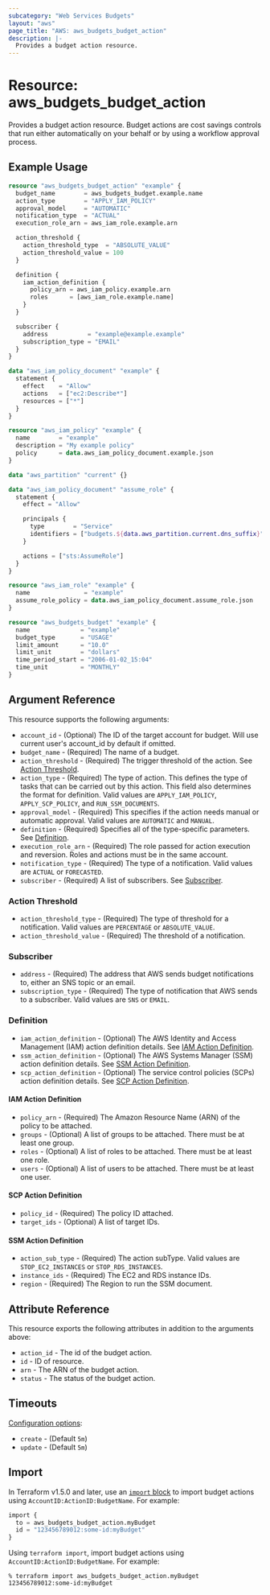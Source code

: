 ```yaml
---
subcategory: "Web Services Budgets"
layout: "aws"
page_title: "AWS: aws_budgets_budget_action"
description: |-
  Provides a budget action resource.
---
```


# Resource: aws_budgets_budget_action

Provides a budget action resource. Budget actions are cost savings controls that run either automatically on your behalf or by using a workflow approval process.

## Example Usage

```terraform
resource "aws_budgets_budget_action" "example" {
  budget_name        = aws_budgets_budget.example.name
  action_type        = "APPLY_IAM_POLICY"
  approval_model     = "AUTOMATIC"
  notification_type  = "ACTUAL"
  execution_role_arn = aws_iam_role.example.arn

  action_threshold {
    action_threshold_type  = "ABSOLUTE_VALUE"
    action_threshold_value = 100
  }

  definition {
    iam_action_definition {
      policy_arn = aws_iam_policy.example.arn
      roles      = [aws_iam_role.example.name]
    }
  }

  subscriber {
    address           = "example@example.example"
    subscription_type = "EMAIL"
  }
}

data "aws_iam_policy_document" "example" {
  statement {
    effect    = "Allow"
    actions   = ["ec2:Describe*"]
    resources = ["*"]
  }
}

resource "aws_iam_policy" "example" {
  name        = "example"
  description = "My example policy"
  policy      = data.aws_iam_policy_document.example.json
}

data "aws_partition" "current" {}

data "aws_iam_policy_document" "assume_role" {
  statement {
    effect = "Allow"

    principals {
      type        = "Service"
      identifiers = ["budgets.${data.aws_partition.current.dns_suffix}"]
    }

    actions = ["sts:AssumeRole"]
  }
}

resource "aws_iam_role" "example" {
  name               = "example"
  assume_role_policy = data.aws_iam_policy_document.assume_role.json
}

resource "aws_budgets_budget" "example" {
  name              = "example"
  budget_type       = "USAGE"
  limit_amount      = "10.0"
  limit_unit        = "dollars"
  time_period_start = "2006-01-02_15:04"
  time_unit         = "MONTHLY"
}
```

## Argument Reference

This resource supports the following arguments:

* `account_id` - (Optional) The ID of the target account for budget. Will use current user's account_id by default if omitted.
* `budget_name` - (Required) The name of a budget.
* `action_threshold` - (Required) The trigger threshold of the action. See [Action Threshold](#action-threshold).
* `action_type` - (Required) The type of action. This defines the type of tasks that can be carried out by this action. This field also determines the format for definition. Valid values are `APPLY_IAM_POLICY`, `APPLY_SCP_POLICY`, and `RUN_SSM_DOCUMENTS`.
* `approval_model` - (Required) This specifies if the action needs manual or automatic approval. Valid values are `AUTOMATIC` and `MANUAL`.
* `definition` - (Required) Specifies all of the type-specific parameters. See [Definition](#definition).
* `execution_role_arn` - (Required) The role passed for action execution and reversion. Roles and actions must be in the same account.
* `notification_type` - (Required) The type of a notification. Valid values are `ACTUAL` or `FORECASTED`.
* `subscriber` - (Required) A list of subscribers. See [Subscriber](#subscriber).

### Action Threshold

* `action_threshold_type` - (Required) The type of threshold for a notification. Valid values are `PERCENTAGE` or `ABSOLUTE_VALUE`.
* `action_threshold_value` - (Required) The threshold of a notification.

### Subscriber

* `address` - (Required) The address that AWS sends budget notifications to, either an SNS topic or an email.
* `subscription_type` - (Required) The type of notification that AWS sends to a subscriber. Valid values are `SNS` or `EMAIL`.

### Definition

* `iam_action_definition` - (Optional) The AWS Identity and Access Management (IAM) action definition details. See [IAM Action Definition](#iam-action-definition).
* `ssm_action_definition` - (Optional) The AWS Systems Manager (SSM) action definition details. See [SSM Action Definition](#ssm-action-definition).
* `scp_action_definition` - (Optional) The service control policies (SCPs) action definition details. See [SCP Action Definition](#scp-action-definition).

#### IAM Action Definition

* `policy_arn` - (Required) The Amazon Resource Name (ARN) of the policy to be attached.
* `groups` - (Optional) A list of groups to be attached. There must be at least one group.
* `roles` - (Optional) A list of roles to be attached. There must be at least one role.
* `users` - (Optional) A list of users to be attached. There must be at least one user.

#### SCP Action Definition

* `policy_id` - (Required) The policy ID attached.
* `target_ids` - (Optional) A list of target IDs.

#### SSM Action Definition

* `action_sub_type` - (Required) The action subType. Valid values are `STOP_EC2_INSTANCES` or `STOP_RDS_INSTANCES`.
* `instance_ids` - (Required) The EC2 and RDS instance IDs.
* `region` - (Required) The Region to run the SSM document.

## Attribute Reference

This resource exports the following attributes in addition to the arguments above:

* `action_id` - The id of the budget action.
* `id` - ID of resource.
* `arn` - The ARN of the budget action.
* `status` - The status of the budget action.

## Timeouts

[Configuration options](https://developer.hashicorp.com/terraform/language/resources/syntax#operation-timeouts):

* `create` - (Default `5m`)
* `update` - (Default `5m`)

## Import

In Terraform v1.5.0 and later, use an [`import` block](https://developer.hashicorp.com/terraform/language/import) to import budget actions using `AccountID:ActionID:BudgetName`. For example:

```terraform
import {
  to = aws_budgets_budget_action.myBudget
  id = "123456789012:some-id:myBudget"
}
```

Using `terraform import`, import budget actions using `AccountID:ActionID:BudgetName`. For example:

```console
% terraform import aws_budgets_budget_action.myBudget 123456789012:some-id:myBudget
```
